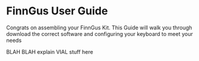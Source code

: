 # FinnGus User Guide

Congrats on assembling your FinnGus Kit. This Guide will walk you through download the correct software and configuring your keyboard to meet your needs

BLAH BLAH explain VIAL stuff here